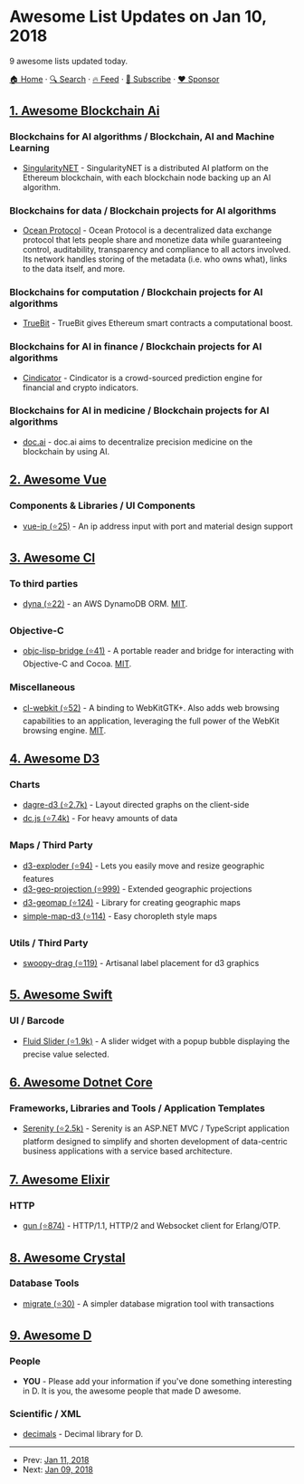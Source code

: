 # Awesome List Updates on Jan 10, 2018

9 awesome lists updated today.

[🏠 Home](/README.md) · [🔍 Search](https://www.trackawesomelist.com/search/) · [🔥 Feed](https://www.trackawesomelist.com/rss.xml) · [📮 Subscribe](https://trackawesomelist.us17.list-manage.com/subscribe?u=d2f0117aa829c83a63ec63c2f&id=36a103854c) · [❤️  Sponsor](https://github.com/sponsors/theowenyoung)



## [1. Awesome Blockchain Ai](/content/steven2358/awesome-blockchain-ai/README.md)

### Blockchains for AI algorithms / Blockchain, AI and Machine Learning

*   [SingularityNET](https://singularitynet.io/) - SingularityNET is a distributed AI platform on the Ethereum blockchain, with each blockchain node backing up an AI algorithm.

### Blockchains for data / Blockchain projects for AI algorithms

*   [Ocean Protocol](https://oceanprotocol.com/) - Ocean Protocol is a decentralized data exchange protocol that lets people share and monetize data while guaranteeing control, auditability, transparency and compliance to all actors involved. Its network handles storing of the metadata (i.e. who owns what), links to the data itself, and more.

### Blockchains for computation / Blockchain projects for AI algorithms

*   [TrueBit](https://truebit.io/) - TrueBit gives Ethereum smart contracts a computational boost.

### Blockchains for AI in finance / Blockchain projects for AI algorithms

*   [Cindicator](https://cindicator.com/) - Cindicator is a crowd-sourced prediction engine for financial and crypto indicators.

### Blockchains for AI in medicine / Blockchain projects for AI algorithms

*   [doc.ai](https://doc.ai/about) - doc.ai aims to decentralize precision medicine on the blockchain by using AI.

## [2. Awesome Vue](/content/vuejs/awesome-vue/README.md)

### Components & Libraries / UI Components

*   [vue-ip (⭐25)](https://github.com/peteringram0/vue-ip) - An ip address input with port and material design support

## [3. Awesome Cl](/content/CodyReichert/awesome-cl/README.md)

### To third parties

*   [dyna (⭐22)](https://github.com/Rudolph-Miller/dyna) - an AWS DynamoDB ORM. [MIT](https://opensource.org/licenses/MIT).

### Objective-C

*   [objc-lisp-bridge (⭐41)](https://github.com/fiddlerwoaroof/objc-lisp-bridge) -  A portable reader and bridge for interacting with Objective-C and Cocoa. [MIT](https://opensource.org/licenses/MIT).

### Miscellaneous

*   [cl-webkit (⭐52)](https://github.com/joachifm/cl-webkit) - A binding to WebKitGTK+. Also adds web browsing capabilities to an application, leveraging the full power of the WebKit browsing engine. [MIT](https://opensource.org/licenses/MIT).

## [4. Awesome D3](/content/wbkd/awesome-d3/README.md)

### Charts

*   [dagre-d3 (⭐2.7k)](https://github.com/dagrejs/dagre-d3) - Layout directed graphs on the client-side
*   [dc.js (⭐7.4k)](https://github.com/dc-js/dc.js) - For heavy amounts of data

### Maps / Third Party

*   [d3-exploder (⭐94)](https://github.com/bsouthga/d3-exploder) - Lets you easily move and resize geographic features
*   [d3-geo-projection (⭐999)](https://github.com/d3/d3-geo-projection) - Extended geographic projections
*   [d3-geomap (⭐124)](https://github.com/yaph/d3-geomap) - Library for creating geographic maps
*   [simple-map-d3 (⭐114)](https://github.com/MinnPost/simple-map-d3) - Easy choropleth style maps

### Utils / Third Party

*   [swoopy-drag (⭐119)](https://github.com/1wheel/swoopy-drag) - Artisanal label placement for d3 graphics

## [5. Awesome Swift](/content/matteocrippa/awesome-swift/README.md)

### UI / Barcode

*   [Fluid Slider (⭐1.9k)](https://github.com/Ramotion/fluid-slider) - A slider widget with a popup bubble displaying the precise value selected.

## [6. Awesome Dotnet Core](/content/thangchung/awesome-dotnet-core/README.md)

### Frameworks, Libraries and Tools / Application Templates

*   [Serenity (⭐2.5k)](https://github.com/volkanceylan/Serenity) - Serenity is an ASP.NET MVC / TypeScript application platform designed to simplify and shorten development of data-centric business applications with a service based architecture.

## [7. Awesome Elixir](/content/h4cc/awesome-elixir/README.md)

### HTTP

*   [gun (⭐874)](https://github.com/ninenines/gun) - HTTP/1.1, HTTP/2 and Websocket client for Erlang/OTP.

## [8. Awesome Crystal](/content/veelenga/awesome-crystal/README.md)

### Database Tools

*   [migrate (⭐30)](https://github.com/vladfaust/migrate.cr) - A simpler database migration tool with transactions

## [9. Awesome D](/content/dlang-community/awesome-d/README.md)

### People

*   **YOU** - Please add your information if you've done something interesting in D. It is you, the awesome people that made D awesome.

### Scientific / XML

*   [decimals](https://github.com/rumbu13/decimal) - Decimal library for D.

---

- Prev: [Jan 11, 2018](/content/2018/01/11/README.md)
- Next: [Jan 09, 2018](/content/2018/01/09/README.md)